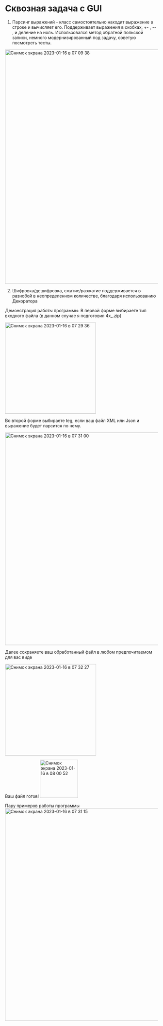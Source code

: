 # Сквозная задача с GUI
1. Парсинг выражений - класс самостоятельно находит выражение в строке и вычисляет его. Поддерживает выражения в скобках, +- , -- , и деление на ноль. Использовался метод обратной польской записи, немного модернизированный под задачу, советую посмотреть тесты.

<img width="768" alt="Снимок экрана 2023-01-16 в 07 09 38" src="https://user-images.githubusercontent.com/102244000/212601056-4bae9fd3-d34f-42f4-a8bc-28c55fa57980.png">

2. Шифровка/дешифровка, сжатие/разжатие поддерживается в разнобой в неопределенном количестве, благодаря использованию Декоратора

Демонстрация работы программы:
В первой форме выбираете тип входного файла (в данном случае я подготовил 4x_.zip)

<img width="299" alt="Снимок экрана 2023-01-16 в 07 29 36" src="https://user-images.githubusercontent.com/102244000/212601430-942ae9fa-9ecd-404e-a272-f5e8a86f3163.png">

Во второй форме выбираете teg, если ваш файл XML или Json и выражение будет парсится по нему.

<img width="697" alt="Снимок экрана 2023-01-16 в 07 31 00" src="https://user-images.githubusercontent.com/102244000/212601896-32f2e474-a073-4b4d-abef-31f9d0a24c70.png">

Далее сохраняете ваш обработанный файл в любом предпочитаемом для вас виде

<img width="300" alt="Снимок экрана 2023-01-16 в 07 32 27" src="https://user-images.githubusercontent.com/102244000/212601937-558becb1-b83b-4cdb-9c79-2fa13cf63716.png">

Ваш файл готов! <img width="125" alt="Снимок экрана 2023-01-16 в 08 00 52" src="https://user-images.githubusercontent.com/102244000/212602150-66065712-768b-4590-9d03-5fdc2e9bdb0e.png">

Пару примеров работы программы
<img width="697" alt="Снимок экрана 2023-01-16 в 07 31 15" src="https://user-images.githubusercontent.com/102244000/212602215-fbb1078d-c2c8-4377-be31-846ff5eda01c.png">
